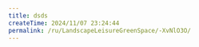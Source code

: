 ```yaml
---
title: dsds
createTime: 2024/11/07 23:24:44
permalink: /ru/LandscapeLeisureGreenSpace/-XvNlO3O/
---
```

